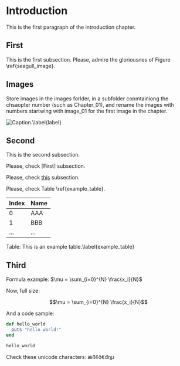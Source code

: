 # Introduction

This is the first paragraph of the introduction chapter.

## First

This is the first subsection. Please, admire the gloriousnes of Figure \ref{seagull_image}.


## Images
Store images in the images forlder, in a subfolder conmtainiong the chsaopter number (such as Chapter_01), and rename the images with numbers startwing with image_01 for the first image in the chapter.

![Caption.\label{label}](images/Chapter_01/image_01.png)

## Second

This is the second subsection.

Please, check [First] subsection.

Please, check [this](#first) subsection.

Please, check Table \ref{example_table}.

| Index | Name |
| ----- | ---- |
| 0     | AAA  |
| 1     | BBB  |
| ...   | ...  |

Table: This is an example table.\label{example_table}

## Third

Formula example: $\mu = \sum_{i=0}^{N} \frac{x_i}{N}$

Now, full size:

$$\mu = \sum_{i=0}^{N} \frac{x_i}{N}$$

And a code sample:

```rb
def hello_world
  puts "hello world!"
end

hello_world
```

Check these unicode characters: ǽß¢ð€đŋμ
